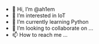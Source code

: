 - 👋 Hi, I’m @ah1em
- 👀 I’m interested in IoT
- 🌱 I’m currently learning Python
- 💞️ I’m looking to collaborate on ...
- 📫 How to reach me ...

<!---
ah1em/ah1em is a ✨ special ✨ repository because its `README.md` (this file) appears on your GitHub profile.
You can click the Preview link to take a look at your changes.
--->
